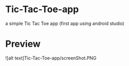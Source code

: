 # Tic-Tac-Toe-app
a simple Tic Tac Toe app (first app using android studio)
# Preview
![alt text]Tic-Tac-Toe-app/screenShot.PNG
      
